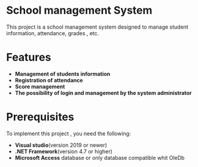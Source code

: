# School management System
This project is a school management system 
designed to manage student information,
attendance, grades , etc.

# Features
- **Management of students information** 
- **Registration of attendance**
- **Score management**
- **The possibility of login and management
by the system administrator**

# Prerequisites
To implement this project , you need the
following:
- **Visual studio**(version 2019 or newer)
- **.NET Framework**(version 4.7 or higher)
- **Microsoft Access** database or only database
compatible whit OleDb
 

